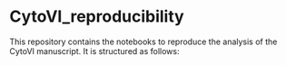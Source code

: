 # CytoVI_reproducibility
This repository contains the notebooks to reproduce the analysis of the CytoVI manuscript. It is structured as follows:
